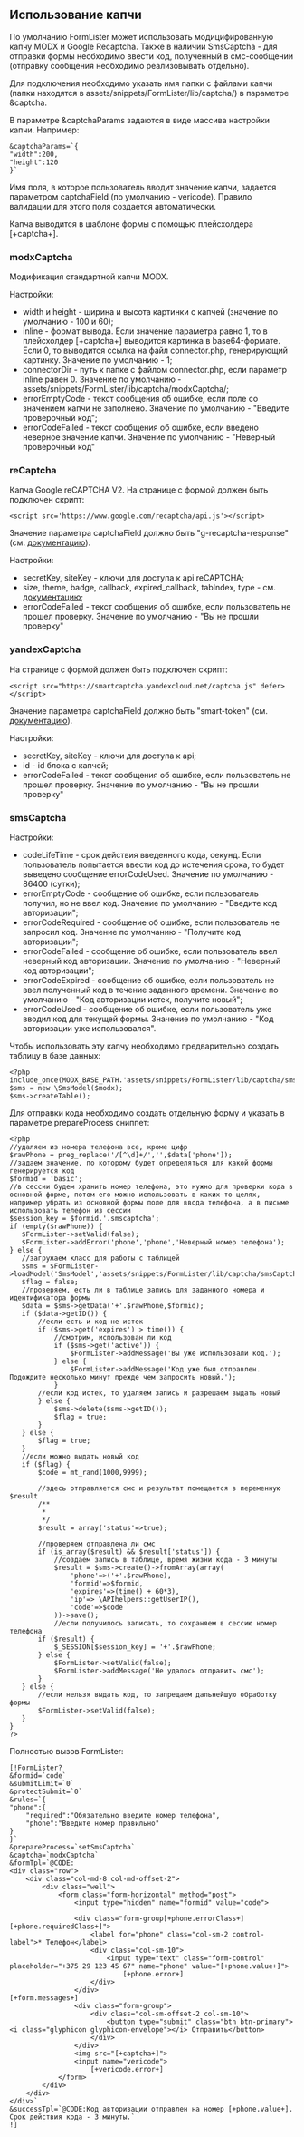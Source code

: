 ## Использование капчи

По умолчанию FormLister может использовать модицифированную капчу MODX и Google Recaptcha. Также в наличии SmsCaptcha - для отправки формы необходимо ввести код, полученный в смс-сообщении (отправку сообщения необходимо реализовывать отдельно).

Для подключения необходимо указать имя папки с файлами капчи (папки находятся в assets/snippets/FormLister/lib/captcha/) в параметре &captcha.

В параметре &captchaParams задаются в виде массива настройки капчи. Например:
```
&captchaParams=`{
"width":200,
"height":120
}`
```

Имя поля, в которое пользователь вводит значение капчи, задается параметром captchaField (по умолчанию - vericode). Правило валидации для этого поля создается автоматически.

Капча выводится в шаблоне формы с помощью плейсхолдера [+captcha+].

### modxCaptcha

Модификация стандартной капчи MODX.

Настройки:
* width и height - ширина и высота картинки с капчей (значение по умолчанию - 100 и 60);
* inline - формат вывода. Если значение параметра равно 1, то в плейсхолдер [+captcha+] выводится картинка в base64-формате. Если 0, то выводится ссылка на файл connector.php, генерирующий картинку. Значение по умолчанию - 1;
* connectorDir - путь к папке с файлом connector.php, если параметр inline равен 0. Значение по умолчанию - assets/snippets/FormLister/lib/captcha/modxCaptcha/;
* errorEmptyCode - текст сообщения об ошибке, если поле со значением капчи не заполнено. Значение по умолчанию - "Введите проверочный код";
* errorCodeFailed - текст сообщения об ошибке, если введено неверное значение капчи. Значение по умолчанию - "Неверный проверочный код" 

### reCaptcha

Капча Google reCAPTCHA V2. На странице с формой должен быть подключен скрипт:
```
<script src='https://www.google.com/recaptcha/api.js'></script>
```

Значение параметра captchaField должно быть "g-recaptcha-response" (см. [документацию](https://developers.google.com/recaptcha/docs/verify)). 

Настройки:
* secretKey, siteKey - ключи для доступа к api reCAPTCHA; 
* size, theme, badge, callback, expired_callback, tabIndex, type - см. [документацию](https://developers.google.com/recaptcha/docs/display#render_param);
* errorCodeFailed - текст сообщения об ошибке, если пользователь не прошел проверку. Значение по умолчанию - "Вы не прошли проверку"

### yandexCaptcha

На странице с формой должен быть подключен скрипт:
```
<script src="https://smartcaptcha.yandexcloud.net/captcha.js" defer></script>
```

Значение параметра captchaField должно быть "smart-token" (см. [документацию](https://cloud.yandex.ru/docs/smartcaptcha/quickstart)). 

Настройки:
* secretKey, siteKey - ключи для доступа к api; 
* id - id блока с капчей;
* errorCodeFailed - текст сообщения об ошибке, если пользователь не прошел проверку. Значение по умолчанию - "Вы не прошли проверку"

### smsCaptcha

Настройки: 
* codeLifeTime - срок действия введенного кода, секунд. Если пользователь попытается ввести код до истечения срока, то будет выведено сообщение errorCodeUsed. Значение по умолчанию - 86400 (сутки);
* errorEmptyCode - сообщение об ошибке, если пользователь получил, но не ввел код. Значение по умолчанию - "Введите код авторизации"; 
* errorCodeRequired - сообщение об ошибке, если пользователь не запросил код. Значение по умолчанию - "Получите код авторизации"; 
* errorCodeFailed - сообщение об ошибке, если пользователь ввел неверный код авторизации. Значение по умолчанию - "Неверный код авторизации";
* errorCodeExpired - сообщение об ошибке, если пользователь не ввел полученный код в течение заданного времени. Значение по умолчанию - "Код авторизации истек, получите новый"; 
* errorCodeUsed - сообщение об ошибке, если пользователь уже вводил код для текущей формы. Значение по умолчанию - "Код авторизации уже использовался".

Чтобы использовать эту капчу необходимо предварительно создать таблицу в базе данных:
```
<?php
include_once(MODX_BASE_PATH.'assets/snippets/FormLister/lib/captcha/smsCaptcha/model.php');
$sms = new \SmsModel($modx);
$sms->createTable();
```

Для отправки кода необходимо создать отдельную форму и указать в параметре prepareProcess сниппет:
 ```
<?php
//удаляем из номера телефона все, кроме цифр
$rawPhone = preg_replace('/[^\d]+/','',$data['phone']);
//задаем значение, по которому будет определяться для какой формы генерируется код
$formid = 'basic';
//в сессии будем хранить номер телефона, это нужно для проверки кода в основной форме, потом его можно использовать в каких-то целях, например убрать из основной формы поле для ввода телефона, а в письме использовать телефон из сессии
$session_key = $formid.'.smscaptcha';
if (empty($rawPhone)) {
    $FormLister->setValid(false);
    $FormLister->addError('phone','phone','Неверный номер телефона');   
} else {
    //загружаем класс для работы с таблицей
    $sms = $FormLister->loadModel('SmsModel','assets/snippets/FormLister/lib/captcha/smsCaptcha/model.php');
    $flag = false;
    //проверяем, есть ли в таблице запись для заданного номера и идентификатора формы
    $data = $sms->getData('+'.$rawPhone,$formid);
    if ($data->getID()) {
        //если есть и код не истек
        if ($sms->get('expires') > time()) {
            //смотрим, использован ли код
            if ($sms->get('active')) {
                $FormLister->addMessage('Вы уже использовали код.');
            } else {
                $FormLister->addMessage('Код уже был отправлен. Подождите несколько минут прежде чем запросить новый.');
            }
        //если код истек, то удаляем запись и разрешаем выдать новый
        } else {
            $sms->delete($sms->getID());
            $flag = true;
        }
    } else {
        $flag = true;
    }
    //если можно выдать новый код
    if ($flag) {
        $code = mt_rand(1000,9999);
        
        //здесь отправляется смс и результат помещается в переменную $result
        /** 
         *  
         */ 
        $result = array('status'=>true);
        
        //проверяем отправлена ли смс
        if (is_array($result) && $result['status']) {
            //создаем запись в таблице, время жизни кода - 3 минуты
            $result = $sms->create()->fromArray(array(
                'phone'=>('+'.$rawPhone),
                'formid'=>$formid,
                'expires'=>(time() + 60*3),
                'ip'=> \APIhelpers::getUserIP(),
                'code'=>$code
            ))->save(); 
            //если получилось записать, то сохраняем в сессию номер телефона
        if ($result) {
            $_SESSION[$session_key] = '+'.$rawPhone;
        } else {
            $FormLister->setValid(false);
            $FormLister->addMessage('Не удалось отправить смс');
        }
    } else {
        //если нельзя выдать код, то запрещаем дальнейшую обработку формы
        $FormLister->setValid(false);
    }
}
?>
```

Полностью вызов FormLister:
```
[!FormLister?
&formid=`code`
&submitLimit=`0`
&protectSubmit=`0`
&rules=`{
"phone":{
    "required":"Обязательно введите номер телефона",
    "phone":"Введите номер правильно"
}
}`
&prepareProcess=`setSmsCaptcha`
&captcha=`modxCaptcha`
&formTpl=`@CODE:
<div class="row">
    <div class="col-md-8 col-md-offset-2">
        <div class="well">
            <form class="form-horizontal" method="post">
                <input type="hidden" name="formid" value="code">

                <div class="form-group[+phone.errorClass+][+phone.requiredClass+]">
                    <label for="phone" class="col-sm-2 control-label">* Телефон</label>
                    <div class="col-sm-10">
                        <input type="text" class="form-control" placeholder="+375 29 123 45 67" name="phone" value="[+phone.value+]">
                            [+phone.error+]
                    </div>
                </div>
[+form.messages+]
                <div class="form-group">
                    <div class="col-sm-offset-2 col-sm-10">
                        <button type="submit" class="btn btn-primary"><i class="glyphicon glyphicon-envelope"></i> Отправить</button>
                    </div>
                </div>
                <img src="[+captcha+]">
                <input name="vericode">
                    [+vericode.error+]
            </form>
        </div>
    </div>
</div>`
&successTpl=`@CODE:Код авторизации отправлен на номер [+phone.value+]. Срок действия кода - 3 минуты.`
!]
```
